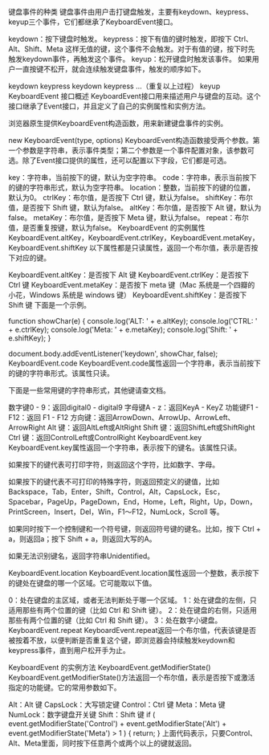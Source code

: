 键盘事件的种类
键盘事件由用户击打键盘触发，主要有keydown、keypress、keyup三个事件，它们都继承了KeyboardEvent接口。

keydown：按下键盘时触发。
keypress：按下有值的键时触发，即按下 Ctrl、Alt、Shift、Meta 这样无值的键，这个事件不会触发。对于有值的键，按下时先触发keydown事件，再触发这个事件。
keyup：松开键盘时触发该事件。
如果用户一直按键不松开，就会连续触发键盘事件，触发的顺序如下。

keydown
keypress
keydown
keypress
...（重复以上过程）
keyup
KeyboardEvent 接口概述
KeyboardEvent接口用来描述用户与键盘的互动。这个接口继承了Event接口，并且定义了自己的实例属性和实例方法。

浏览器原生提供KeyboardEvent构造函数，用来新建键盘事件的实例。

new KeyboardEvent(type, options)
KeyboardEvent构造函数接受两个参数。第一个参数是字符串，表示事件类型；第二个参数是一个事件配置对象，该参数可选。除了Event接口提供的属性，还可以配置以下字段，它们都是可选。

key：字符串，当前按下的键，默认为空字符串。
code：字符串，表示当前按下的键的字符串形式，默认为空字符串。
location：整数，当前按下的键的位置，默认为0。
ctrlKey：布尔值，是否按下 Ctrl 键，默认为false。
shiftKey：布尔值，是否按下 Shift 键，默认为false。
altKey：布尔值，是否按下 Alt 键，默认为false。
metaKey：布尔值，是否按下 Meta 键，默认为false。
repeat：布尔值，是否重复按键，默认为false。
KeyboardEvent 的实例属性
KeyboardEvent.altKey，KeyboardEvent.ctrlKey，KeyboardEvent.metaKey，KeyboardEvent.shiftKey
以下属性都是只读属性，返回一个布尔值，表示是否按下对应的键。

KeyboardEvent.altKey：是否按下 Alt 键
KeyboardEvent.ctrlKey：是否按下 Ctrl 键
KeyboardEvent.metaKey：是否按下 meta 键（Mac 系统是一个四瓣的小花，Windows 系统是 windows 键）
KeyboardEvent.shiftKey：是否按下 Shift 键
下面是一个示例。

function showChar(e) {
  console.log('ALT: ' + e.altKey);
  console.log('CTRL: ' + e.ctrlKey);
  console.log('Meta: ' + e.metaKey);
  console.log('Shift: ' + e.shiftKey);
}

document.body.addEventListener('keydown', showChar, false);
KeyboardEvent.code
KeyboardEvent.code属性返回一个字符串，表示当前按下的键的字符串形式。该属性只读。

下面是一些常用键的字符串形式，其他键请查文档。

数字键0 - 9：返回digital0 - digital9
字母键A - z：返回KeyA - KeyZ
功能键F1 - F12：返回 F1 - F12
方向键：返回ArrowDown、ArrowUp、ArrowLeft、ArrowRight
Alt 键：返回AltLeft或AltRight
Shift 键：返回ShiftLeft或ShiftRight
Ctrl 键：返回ControlLeft或ControlRight
KeyboardEvent.key
KeyboardEvent.key属性返回一个字符串，表示按下的键名。该属性只读。

如果按下的键代表可打印字符，则返回这个字符，比如数字、字母。

如果按下的键代表不可打印的特殊字符，则返回预定义的键值，比如 Backspace，Tab，Enter，Shift，Control，Alt，CapsLock，Esc，Spacebar，PageUp，PageDown，End，Home，Left，Right，Up，Down，PrintScreen，Insert，Del，Win，F1～F12，NumLock，Scroll 等。

如果同时按下一个控制键和一个符号键，则返回符号键的键名。比如，按下 Ctrl + a，则返回a；按下 Shift + a，则返回大写的A。

如果无法识别键名，返回字符串Unidentified。

KeyboardEvent.location
KeyboardEvent.location属性返回一个整数，表示按下的键处在键盘的哪一个区域。它可能取以下值。

0：处在键盘的主区域，或者无法判断处于哪一个区域。
1：处在键盘的左侧，只适用那些有两个位置的键（比如 Ctrl 和 Shift 键）。
2：处在键盘的右侧，只适用那些有两个位置的键（比如 Ctrl 和 Shift 键）。
3：处在数字小键盘。
KeyboardEvent.repeat
KeyboardEvent.repeat返回一个布尔值，代表该键是否被按着不放，以便判断是否重复这个键，即浏览器会持续触发keydown和keypress事件，直到用户松开手为止。

KeyboardEvent 的实例方法
KeyboardEvent.getModifierState()
KeyboardEvent.getModifierState()方法返回一个布尔值，表示是否按下或激活指定的功能键。它的常用参数如下。

Alt：Alt 键
CapsLock：大写锁定键
Control：Ctrl 键
Meta：Meta 键
NumLock：数字键盘开关键
Shift：Shift 键
if (
  event.getModifierState('Control') +
  event.getModifierState('Alt') +
  event.getModifierState('Meta') > 1
) {
  return;
}
上面代码表示，只要Control、Alt、Meta里面，同时按下任意两个或两个以上的键就返回。